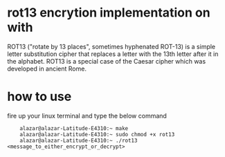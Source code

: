 # rot13 encrytion implementation on with
ROT13 ("rotate by 13 places", sometimes hyphenated ROT-13) is a simple letter substitution cipher that replaces a letter with the 13th letter after it in the alphabet. ROT13 is a special case of the Caesar cipher which was developed in ancient Rome. 

# how to use

fire up your linux terminal and type the below command

```console
    alazar@alazar-Latitude-E4310:~ make
    alazar@alazar-Latitude-E4310:~ sudo chmod +x rot13
    alazar@alazar-Latitude-E4310:~ ./rot13 <message_to_either_encrypt_or_decrypt>
```
